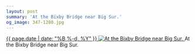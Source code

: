 ```yaml
---
layout: post
summary: 'At the Bixby Bridge near Big Sur.'
og_image: 347-1280.jpg
---
```


<p>
 <time>
  <a href="/347">
   {{ page.date | date: "%B %-d, %Y" }}
  </a>
 </time>
 <a href="/347">
  <img alt="At the Bixby Bridge near Big Sur." sizes="(min-width: 700px) 50vw, calc(100vw - 2rem)" src="{{ site.assets_url }}/347-640.jpg" srcset="{{ site.assets_url }}/347-1280.jpg 1280w, {{ site.assets_url }}/347-960.jpg 960w, {{ site.assets_url }}/347-640.jpg 640w, {{ site.assets_url }}/347-320.jpg 320w"/>
 </a>
 <span>
  At the Bixby Bridge near Big Sur.
 </span>
</p>

